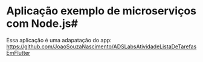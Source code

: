 # Aplicação exemplo de microserviços com Node.js#
Essa aplicação é uma adapatação do app: https://github.com/JoaoSouzaNascimento/ADSLabsAtividadeListaDeTarefasEmFlutter
